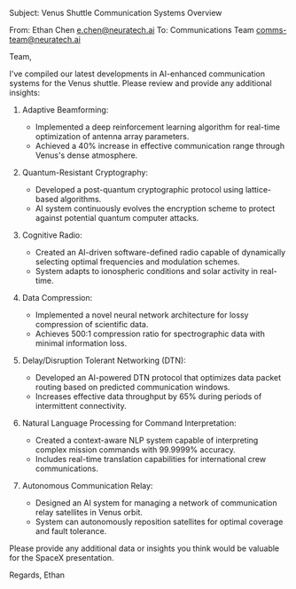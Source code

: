 Subject: Venus Shuttle Communication Systems Overview

From: Ethan Chen <e.chen@neuratech.ai>
To: Communications Team <comms-team@neuratech.ai>

Team,

I've compiled our latest developments in AI-enhanced communication systems for the Venus shuttle. Please review and provide any additional insights:

1. Adaptive Beamforming:
   - Implemented a deep reinforcement learning algorithm for real-time optimization of antenna array parameters.
   - Achieved a 40% increase in effective communication range through Venus's dense atmosphere.

2. Quantum-Resistant Cryptography:
   - Developed a post-quantum cryptographic protocol using lattice-based algorithms.
   - AI system continuously evolves the encryption scheme to protect against potential quantum computer attacks.

3. Cognitive Radio:
   - Created an AI-driven software-defined radio capable of dynamically selecting optimal frequencies and modulation schemes.
   - System adapts to ionospheric conditions and solar activity in real-time.

4. Data Compression:
   - Implemented a novel neural network architecture for lossy compression of scientific data.
   - Achieves 500:1 compression ratio for spectrographic data with minimal information loss.

5. Delay/Disruption Tolerant Networking (DTN):
   - Developed an AI-powered DTN protocol that optimizes data packet routing based on predicted communication windows.
   - Increases effective data throughput by 65% during periods of intermittent connectivity.

6. Natural Language Processing for Command Interpretation:
   - Created a context-aware NLP system capable of interpreting complex mission commands with 99.9999% accuracy.
   - Includes real-time translation capabilities for international crew communications.

7. Autonomous Communication Relay:
   - Designed an AI system for managing a network of communication relay satellites in Venus orbit.
   - System can autonomously reposition satellites for optimal coverage and fault tolerance.

Please provide any additional data or insights you think would be valuable for the SpaceX presentation.

Regards,
Ethan
